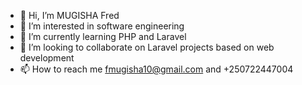- 👋 Hi, I’m MUGISHA Fred
- 👀 I’m interested in software engineering
- 🌱 I’m currently learning PHP and Laravel
- 💞️ I’m looking to collaborate on Laravel projects based on web development
- 📫 How to reach me fmugisha10@gmail.com and +250722447004

<!---
fmugisha/fmugisha is a ✨ special ✨ repository because its `README.md` (this file) appears on your GitHub profile.
You can click the Preview link to take a look at your changes.
--->
